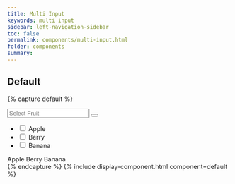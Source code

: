 ```yaml
---
title: Multi Input
keywords: multi input
sidebar: left-navigation-sidebar
toc: false
permalink: components/multi-input.html
folder: components
summary:
---
```



## Default

{% capture default %}
<div class="fd-multi-input">
    <div class="fd-multi-input-field">
        <div class="fd-popover">
            <div class="fd-popover__control">
                <div class="fd-combobox-control" aria-label="Image label" aria-controls="F4GcX348" aria-expanded="false" aria-haspopup="true">
                    <div class="fd-input-group fd-input-group--after">
                        <input type="text" class="fd-input" id="" placeholder="Select Fruit">
                        <span class="fd-input-group__addon fd-input-group__addon--after fd-input-group__addon--button">
                            <button class=" fd-button--icon fd-button--secondary sap-icon--navigation-down-arrow"></button>
                        </span>
                    </div>
                </div>
            </div>
            <div class="fd-popover__body" aria-hidden="true" id="F4GcX348">
                <nav class="fd-menu">
                <ul class="fd-menu__list">
                    <li>
                        <label for="a" class="fd-menu__item">
                            <input type="checkbox" class="fd-checkbox" id="a">
                            Apple
                        </label>
                    </li>
                    <li>
                        <label for="b" class="fd-menu__item">
                            <input type="checkbox" class="fd-checkbox" id="b">
                            Berry
                        </label>
                    </li>
                    <li>
                        <label for="c" class="fd-menu__item">
                            <input type="checkbox" class="fd-checkbox" id="c">
                            Banana
                        </label>
                    </li>
                </ul>
                </nav>
            </div>
        </div>
    </div>
    <div class="fd-multi-input-tags">
        <span class="fd-tag" role="button">Apple</span>
        <span class="fd-tag" role="button">Berry</span>
        <span class="fd-tag" role="button">Banana</span>
    </div>
</div>
{% endcapture %}
{% include display-component.html component=default %}
